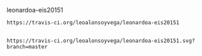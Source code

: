 leonardoa-eis20151

	https://travis-ci.org/leoalonsoyvega/leonardoa-eis20151

	
	https://travis-ci.org/leoalonsoyvega/leonardoa-eis20151.svg?branch=master
